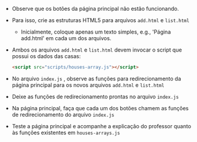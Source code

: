 - Observe que os botões da página principal não estão funcionando.

- Para isso, crie as estruturas HTML5 para arquivos `add.html` e `list.html`
    - Inicialmente, coloque apenas um texto simples, e.g., 'Página add.html' em cada um dos arquivos.
- Ambos os arquivos `add.html` e `list.html` devem invocar o script que possui os dados das casas:
  ```html
  <script src="scripts/houses-array.js"></script>
  ```

- No arquivo `index.js` , observe as funções para redirecionamento da página principal para os novos
  arquivos `add.html` e `list.html`

- Deixe as funções de redirecionamento prontas no arquivo `index.js`

- Na página principal, faça que cada um dos botões chamem as funções de redirecionamento do arquivo `index.js`

- Teste a página principal e acompanhe a explicação do professor quanto às funções existentes em `houses-arrays.js`
